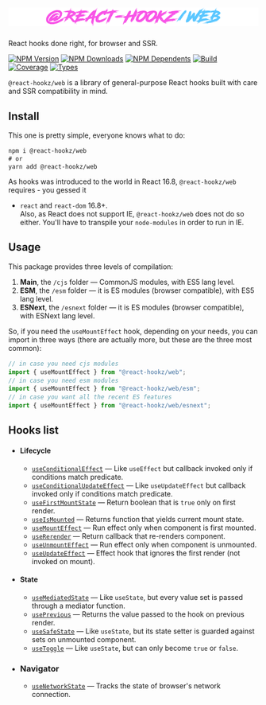 # ![@react-hookz/web](.github/logo.png)

React hooks done right, for browser and SSR.

[![NPM Version](https://flat.badgen.net/npm/v/@react-hookz/web)](https://www.npmjs.com/package/@react-hookz/web)
[![NPM Downloads](https://flat.badgen.net/npm/dm/@react-hookz/web)](https://www.npmjs.com/package/@react-hookz/web)
[![NPM Dependents](https://flat.badgen.net/npm/dependents/@react-hookz/web)](https://www.npmjs.com/package/@react-hookz/web)
[![Build](https://img.shields.io/github/workflow/status/react-hookz/web/CI?style=flat-square)](https://github.com/react-hookz/web/actions)
[![Coverage](https://flat.badgen.net/codecov/c/github/react-hookz/web)](https://app.codecov.io/gh/react-hookz/web)
[![Types](https://flat.badgen.net/npm/types/@react-hookz/web)](https://www.npmjs.com/package/@react-hookz/web)

`@react-hookz/web` is a library of general-purpose React hooks built with care and SSR compatibility
in mind.

## Install

This one is pretty simple, everyone knows what to do:

```shell
npm i @react-hookz/web
# or
yarn add @react-hookz/web
```

As hooks was introduced to the world in React 16.8, `@react-hookz/web` requires - you gessed it

- `react` and `react-dom` 16.8+.  
  Also, as React does not support IE, `@react-hookz/web` does not do so either. You'll have to
  transpile your `node-modules` in order to run in IE.

## Usage

This package provides three levels of compilation:

1. **Main**, the `/cjs` folder — CommonJS modules, with ES5 lang level.
2. **ESM**, the `/esm` folder — it is ES modules (browser compatible), with ES5 lang level.
3. **ESNext**, the `/esnext` folder — it is ES modules (browser compatible), with ESNext lang level.

So, if you need the `useMountEffect` hook, depending on your needs, you can import in three ways
(there are actually more, but these are the three most common):

```ts
// in case you need cjs modules
import { useMountEffect } from "@react-hookz/web";
// in case you need esm modules
import { useMountEffect } from "@react-hookz/web/esm";
// in case you want all the recent ES features
import { useMountEffect } from "@react-hookz/web/esnext";
```

## Hooks list

- #### Lifecycle

  - [`useConditionalEffect`](https://react-hookz.github.io/web/?path=/docs/lifecycle-useconditionaleffect--example)
    — Like `useEffect` but callback invoked only if conditions match predicate.
  - [`useConditionalUpdateEffect`](https://react-hookz.github.io/web/?path=/docs/lifecycle-useconditionalupdateeffect--example)
    — Like `useUpdateEffect` but callback invoked only if conditions match predicate.
  - [`useFirstMountState`](https://react-hookz.github.io/web/?path=/docs/lifecycle-usefirstmountstate--example)
    — Return boolean that is `true` only on first render.
  - [`useIsMounted`](https://react-hookz.github.io/web/?path=/docs/lifecycle-useismounted--example)
    — Returns function that yields current mount state.
  - [`useMountEffect`](https://react-hookz.github.io/web/?path=/docs/lifecycle-usemounteffect--example)
    — Run effect only when component is first mounted.
  - [`useRerender`](https://react-hookz.github.io/web/?path=/docs/lifecycle-usererender--example)
    — Return callback that re-renders component.
  - [`useUnmountEffect`](https://react-hookz.github.io/web/?path=/docs/lifecycle-useunmounteffect--example)
    — Run effect only when component is unmounted.
  - [`useUpdateEffect`](https://react-hookz.github.io/web/?path=/docs/lifecycle-useupdateeffect--example)
    — Effect hook that ignores the first render (not invoked on mount).

- #### State

  - [`useMediatedState`](https://react-hookz.github.io/web/?path=/docs/lifecycle-usemediatedstate--example)
    — Like `useState`, but every value set is passed through a mediator function.
  - [`usePrevious`](https://react-hookz.github.io/web/?path=/docs/lifecycle-useprevious--example)
    — Returns the value passed to the hook on previous render.
  - [`useSafeState`](https://react-hookz.github.io/web/?path=/docs/lifecycle-usesafestate--example)
    — Like `useState`, but its state setter is guarded against sets on unmounted component.
  - [`useToggle`](https://react-hookz.github.io/web/?path=/docs/lifecycle-usetoggle--example)
    — Like `useState`, but can only become `true` or `false`.

- ### Navigator

  - [`useNetworkState`](http://localhost:6006/?path=/docs/navigator-usenetwork--example)
    — Tracks the state of browser's network connection.
